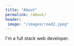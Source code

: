 ```yaml
---
title: "About"
permalink: /about/
header:
 image: "/images/road2.jpeg"
---
```


I'm a full stack web developer.


